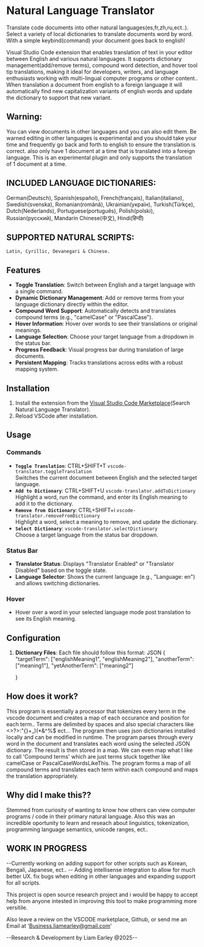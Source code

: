 # Natural Language Translator 

Translate code documents into other natural languages(es,fr,zh,ru,ect..).
Select a variety of local dictionaries to translate documents word by word. 
With a simple keybind(command) your document goes back to english! 

Visual Studio Code extension that enables translation of text in your editor between English and various natural languages. It supports dictionary management(add/remove terms), compound word detection, and hover tool tip translations, making it ideal for developers, writers, and language enthusiasts working with multi-lingual computer programs or other content.. When translation a document from english to a foreign language it will automatically find new capitalization variants of english words and update the dictionary to support that new variant. 

## Warning:
You can view documents in other languages and you can also edit them. 
Be warned editing in other languages is experimental and you should take your time and frequently go back and forth to english to ensure the translation is correct. 
also only have 1 document at a time that is translated into a foreign language. 
This is an experimental plugin and only supports the translation of 1 document at a time. 

## INCLUDED LANGUAGE DICTIONARIES: 
  German(Deutsch), Spanish(español), French(français), Italian(italiano), Swedish(svenska), Romanian(română), Ukrainian(україн), Turkish(Türkçe), Dutch(Nederlands), Portuguese(português), Polish(polski), Russian(русский), Mandarin Chinese(中文), Hindi(हिन्दी)
  
## SUPPORTED NATURAL SCRIPTS:
    Latin, Cyrillic, Devanegari & Chinese. 

## Features

- **Toggle Translation**:  Switch between English and a target language with a single command.
- **Dynamic Dictionary Management**: Add or remove terms from your language dictionary directly within the editor.
- **Compound Word Support**: Automatically detects and translates compound terms (e.g., "camelCase" or "PascalCase").
- **Hover Information**: Hover over words to see their translations or original meanings.
- **Language Selection**: Choose your target language from a dropdown in the status bar.
- **Progress Feedback**: Visual progress bar during translation of large documents.
- **Persistent Mapping**: Tracks translations across edits with a robust mapping system.

## Installation

1. Install the extension from the [Visual Studio Code Marketplace](#)(Search Natural Language Translator).
2. Reload VSCode after installation.

## Usage

### Commands
- **`Toggle Translation`**: CTRL+SHIFT+T `vscode-translator.toggleTranslation`  
  Switches the current document between English and the selected target language.
- **`Add to Dictionary`**: CTRL+SHIFT+U `vscode-translator.addToDictionary`  
  Highlight a word, run the command, and enter its English meaning to add it to the dictionary.
- **`Remove from Dictionary`**: CTRL+SHIFT+i `vscode-translator.removeFromDictionary`  
  Highlight a word, select a meaning to remove, and update the dictionary.
- **`Select Dictionary`**: `vscode-translator.selectDictionary`  
  Choose a target language from the status bar dropdown.

### Status Bar
- **Translator Status**: Displays "Translator Enabled" or "Translator Disabled" based on the toggle state.
- **Language Selector**: Shows the current language (e.g., "Language: en") and allows switching dictionaries.

### Hover  
- Hover over a word in your selected language mode post translation to see its English meaning.

## Configuration

1. **Dictionary Files**: Each file should follow this format:
   JSON
   {
     "targetTerm": ["englishMeaning1", "englishMeaning2"],
     "anotherTerm": ["meaning1"],
     "yetAnotherTerm": ["meaning2"]

   }
   

## How does it work?
This program is essentially a processor that tokenizes every term in the vscode document and creates a map of each occurance and position for each term..
Terms are delimited by spaces and also special characters like <>?>:"{}+_)(*&^%$ ect... The program then uses json dictionaries installed locally and can be modified in runtime. The program parses through every word in the document and translates each word using the selected JSON dictionary. The result is then stored in a map. We can even map what I like to call 'Compound terms' which are just terms stuck together like camelCase or PascalCaseWordsLikeThis. The program
forms a map of all compound terms and translates each term within each compound and maps the translation appropriately.

## Why did I make this??
Stemmed from curiosity of wanting to know how others can view computer programs / code in their primary natural language. Also this was an incredible oportunity to learn and reseach about linguistics, tokenization, programming language semantics, unicode ranges, ect.. 

## WORK IN PROGRESS
--Currently working on adding support for other scripts such as Korean, Bengali, Japanese, ect.. 
-- Adding intellisense integration to allow for much better UX. 
fix bugs when editing in other languages and expanding support for all scripts. 

This project is open source research project and i would be happy to accept help from anyone intested in improving this tool to make programming more versitile. 


Also leave a review on the VSCODE marketplace, Github,
 or send me an Email at 'Business.liamearley@gmail.com'

--Research & Development by Liam Earley @2025--
